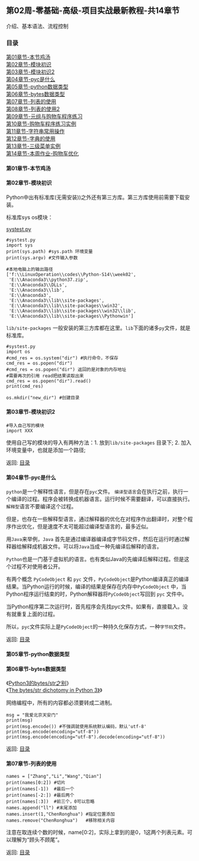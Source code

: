 
## 第02周-零基础-高级-项目实战最新教程-共14章节  

介绍、基本语法、流程控制  

### 目录  

[第01章节-本节鸡汤](#第01章节-本节鸡汤)  
[第02章节-模块初识](#第02章节-模块初识)  
[第03章节-模块初识2](#第03章节-模块初识2)  
[第04章节-pyc是什么](#第04章节-pyc是什么)  
[第05章节-python数据类型](#第05章节-python数据类型)  
[第06章节-bytes数据类型](#第06章节-bytes数据类型)  
[第07章节-列表的使用](#第07章节-列表的使用)  
[第08章节-列表的使用2](#第08章节-列表的使用2)  
[第09章节-元组与购物车程序练习](#第09章节-元组与购物车程序练习)  
[第10章节-购物车程序练习实例](#第10章节-购物车程序练习实例)  
[第11章节-字符串常用操作](#第11章节-字符串常用操作)  
[第12章节-字典的使用](#第12章节-字典的使用)  
[第13章节-三级菜单实例](#第13章节-三级菜单实例)  
[第14章节-本周作业-购物车优化](#第14章节-本周作业-购物车优化)  


#### 第01章节-本节鸡汤  

#### 第02章节-模块初识  
Python中出有标准库(无需安装))之外还有第三方库。第三方库使用前需要下载安装。  

标准库sys os模块：  

[systest.py](../../codes/Python-S14/week02/systest.py)  
```python{.line-numbers}  
#systest.py
import sys
print(sys.path) #sys.path 环境变量
print(sys.argv) #文件输入参数

```
```python{.line-numbers}  
#本地电脑上的输出路径
['f:\\LinuxOperation\\codes\\Python-S14\\week02',
 'E:\\Anaconda3\\python37.zip', 
 'E:\\Anaconda3\\DLLs', 
 'E:\\Anaconda3\\lib', 
 'E:\\Anaconda3', 
 'E:\\Anaconda3\\lib\\site-packages',
 'E:\\Anaconda3\\lib\\site-packages\\win32', 
 'E:\\Anaconda3\\lib\\site-packages\\win32\\lib', 
 'E:\\Anaconda3\\lib\\site-packages\\Pythonwin']
```
`lib/site-packages` 一般安装的第三方库都在这里。`lib`下面的诸多`py`文件，就是标准库。  

```python{.line-numbers}
#systest.py  
import os
#cmd_res = os.system("dir") #执行命令，不保存
cmd_res = os.popen("dir") 
#cmd_res = os.popen("dir") 返回的是对象的内存地址
#需要再次的引用 read把结果读取出来
cmd_res = os.popen("dir").read()
print(cmd_res)

os.mkdir("new_dir") #创建目录
```
#### 第03章节-模块初识2  

```python{.line-numbers}
#导入自己写的模块
import XXX
```
使用自己写的模块的导入有两种方法：1. 放到`lib/site-packages` 目录下; 2. 加入环境变量中，也就是添加一个路径;  

返回: [目录](#目录)  

#### 第04章节-pyc是什么  

`python`是一个解释性语言，但是存在`pyc`文件。
`编译型语言`会在执行之前，执行一个编译的过程。程序会被转换成机器语言。运行时候不需要翻译，可以直接执行。  
`解释型`语言不要编译这个过程。  

但是，也存在一些解释型语言，通过解释器的优化在对程序作出翻译时，对整个程序作出优化，但是速度不太可能超过编译型语言的，最多近似。  

用`Java`来举例，`Java` 首先是通过编译器编译成字节码文件，然后在运行时通过解释器给解释成机器文件。可以将`Java`当成一种先编译后解释的语言。  

`Python`也是一门基于虚拟机的语言。也有类似Java的先编译后解释过程。但是这个过程不对使用者公开。  

有两个概念 `PyCodeObject` 和 `pyc` 文件，`PyCodeObject`是Python编译真正的编译结果。当Python运行的时候，编译的结果是保存在内存中`PyCodeObject` 中，当Python程序运行结束的时，Python解释器将`PyCodeObject`写回到 `pyc` 文件中。  

当Python程序第二次运行时，首先程序会先找pyc文件。如果有，直接载入。没有就重复上面的过程。  

所以，`pyc`文件实际上是`PyCodeObject`的一种持久化保存方式，一种`字节码`文件。   

返回: [目录](#目录)  

#### 第05章节-python数据类型  
#### 第06章节-bytes数据类型  

《[Python3的bytes/str之别](https://www.cnblogs.com/txw1958/archive/2012/07/19/2598885.html)》  
《[The bytes/str dichotomy in Python 3》](https://eli.thegreenplace.net/2012/01/30/the-bytesstr-dichotomy-in-python-3/)》  

网络编程中，所有的内容都必须要转成二进制。  

```python{.line-numbers}
msg = "我爱北京天安门"
print(msg)
print(msg.encode()) #不强调就使用系统默认编码，默认'utf-8'
print(msg.encode(encoding="utf-8"))
print(msg.encode(encoding="utf-8").decode(encoding="utf-8"))
```
返回: [目录](#目录)  

#### 第07章节-列表的使用  
 
```python{.line-numbers}
names = ["Zhang","Li","Wang","Qian"]
print(names[0:2]) #切片
print(names[-1])  #最后一个
print(names[-2:]) #最后两个
print(names[:3])  #前三个，0可以忽略
names.append("ll") #末尾添加
names.insert(1,"ChenRonghua") #指定位置添加
names.remove("ChenRonghua")   #移除相关内容
```
注意在取连续个数的时候，name[0:2]，实际上拿到的是0，1这两个列表元素。可以理解为“顾头不顾尾”。  

返回: [目录](#目录)  

